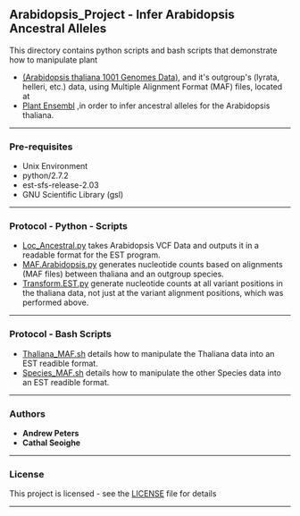 ## Arabidopsis_Project - Infer Arabidopsis Ancestral Alleles


This directory contains python scripts and bash scripts that demonstrate how to manipulate plant
* [(Arabidopsis thaliana 1001 Genomes Data)](https://1001genomes.org/index.html), and it's outgroup's (lyrata, helleri, etc.) data,  using Multiple Alignment Format (MAF) files, located at
* [Plant Ensembl](http://plants.ensembl.org/index.html) ,in order to infer ancestral alleles for the Arabidopsis thaliana.

***

### Pre-requisites

* Unix Environment
* python/2.7.2
* est-sfs-release-2.03
* GNU Scientific Library (gsl)

***

### Protocol - Python - Scripts

* [Loc_Ancestral.py](https://github.com/AndyPetes/Arabidopsis_Project/blob/master/Loc_Ancestral.py) takes Arabidopsis VCF Data and outputs it in a readable format for the EST program.
* [MAF.Arabidopsis.py](https://github.com/AndyPetes/Arabidopsis_Project/blob/master/MAF.Arabidopsis.py) generates nucleotide counts based on alignments (MAF files) between thaliana and an outgroup species.
* [Transform.EST.py](https://github.com/AndyPetes/Arabidopsis_Project/blob/master/Transform.EST.py) generate nucleotide counts at all variant positions in the thaliana data, not just at the variant alignment positions, which was performed above.


***

### Protocol - Bash Scripts

* [Thaliana_MAF.sh](https://github.com/AndyPetes/Arabidopsis_Project/blob/master/Thaliana_MAF.sh) details how to manipulate the Thaliana data into an EST readible format.
* [Species_MAF.sh](https://github.com/AndyPetes/Arabidopsis_Project/blob/master/Species_MAF.sh) details how to manipulate the other Species data into an EST readible format.

***

### Authors

* **Andrew Peters**
* **Cathal Seoighe**

***

### License

This project is licensed  - see the [LICENSE](LICENSE) file for details

***
